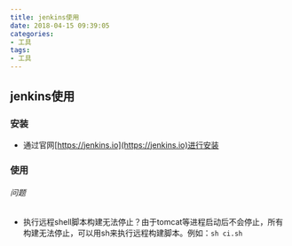 ```yaml
---
title: jenkins使用
date: 2018-04-15 09:39:05
categories:
- 工具
tags:
- 工具
---
```


## jenkins使用

### 安装

- 通过官网[https://jenkins.io](https://jenkins.io)进行安装


### 使用

###### 问题

- 执行远程shell脚本构建无法停止？由于tomcat等进程启动后不会停止，所有构建无法停止，可以用sh来执行远程构建脚本。例如：`sh ci.sh`

